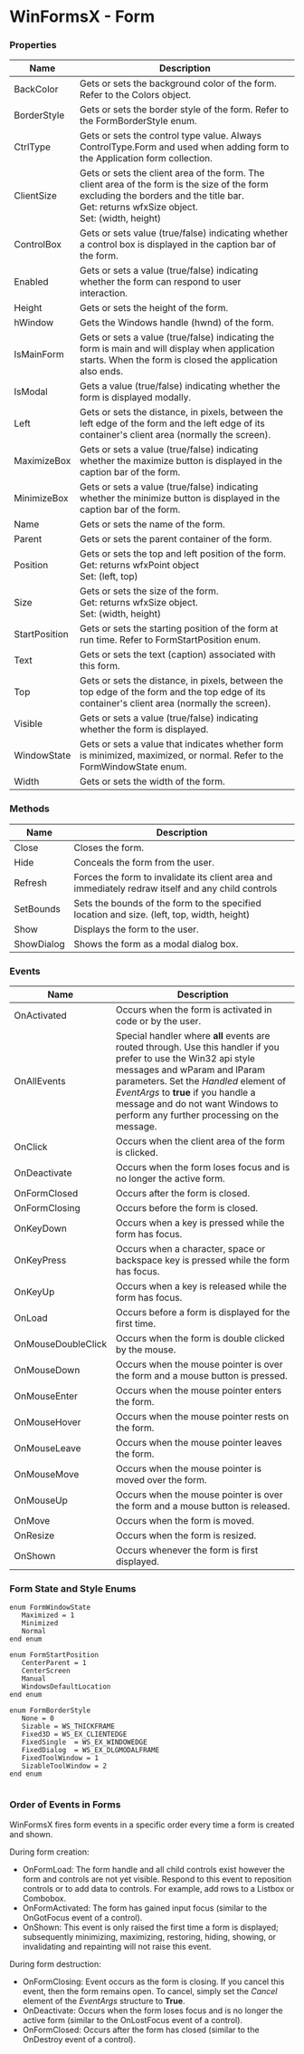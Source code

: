 # WinFormsX - Form

### Properties

| Name       | Description |
| ---------- | ----------- |
| BackColor | Gets or sets the background color of the form. Refer to the Colors object. |
| BorderStyle   | Gets or sets the border style of the form. Refer to the FormBorderStyle enum. |
| CtrlType      | Gets or sets the control type value. Always ControlType.Form and used when adding form to the Application form collection. |
| ClientSize    | Gets or sets the client area of the form.  The client area of the form is the size of the form excluding the borders and the title bar.<br />Get: returns wfxSize object.<br />Set: (width, height) |
| ControlBox    | Gets or sets value (true/false) indicating whether a control box is displayed in the caption bar of the form. |
| Enabled       | Gets or sets a value (true/false) indicating whether the form can respond to user interaction. |
| Height        | Gets or sets the height of the form. |
| hWindow       | Gets the Windows handle (hwnd) of the form. |
| IsMainForm    | Gets or sets a value (true/false) indicating the form is main and will display when application starts. When the form is closed the application also ends. |
| IsModal       | Gets a value (true/false) indicating whether the form is displayed modally. |
| Left          | Gets or sets the distance, in pixels, between the left edge of the form and the left edge of its container's client area (normally the screen). |
| MaximizeBox   | Gets or sets a value (true/false) indicating whether the maximize button is displayed in the caption bar of the form. |
| MinimizeBox   | Gets or sets a value (true/false) indicating whether the minimize button is displayed in the caption bar of the form. |
| Name          | Gets or sets the name of the form. |
| Parent        | Gets or sets the parent container of the form. |
| Position      | Gets or sets the top and left position of the form.<br />Get: returns wfxPoint object <br />Set: (left, top) |
| Size          | Gets or sets the size of the form.<br />Get: returns wfxSize object.<br />Set: (width, height) |
| StartPosition | Gets or sets the starting position of the form at run time. Refer to FormStartPosition enum. |
| Text          | Gets or sets the text (caption) associated with this form. |
| Top           | Gets or sets the distance, in pixels, between the top edge of the form and the top edge of its container's client area (normally the screen). |
| Visible       | Gets or sets a value (true/false) indicating whether the form is displayed. |
| WindowState   | Gets or sets a value that indicates whether form is minimized, maximized, or normal. Refer to the FormWindowState enum. |
| Width         | Gets or sets the width of the form. |

### Methods

| Name       | Description                                                  |
| ---------- | ------------------------------------------------------------ |
| Close      | Closes the form.                                             |
| Hide       | Conceals the form from the user.                             |
| Refresh    | Forces the form to invalidate its client area and immediately redraw itself and any child controls |
| SetBounds  | Sets the bounds of the form to the specified location and size. (left, top, width, height) |
| Show       | Displays the form to the user.                               |
| ShowDialog | Shows the form as a modal dialog box.                        |

### Events

| Name | Description |
| ---- | ----------- |
| OnActivated     | Occurs when the form is activated in code or by the user. |
| OnAllEvents     | Special handler where **all** events are routed through. Use this handler if you prefer to use the Win32 api style messages and wParam and lParam parameters. Set the *Handled* element of *EventArgs* to **true** if you handle a message and do not want Windows to perform any further processing on the message. |
| OnClick     | Occurs when the client area of the form is clicked. |
| OnDeactivate     | Occurs when the form loses focus and is no longer the active form. |
| OnFormClosed     | Occurs after the form is closed. |
| OnFormClosing     | Occurs before the form is closed. |
| OnKeyDown | Occurs when a key is pressed while the form has focus. |
| OnKeyPress | Occurs when a character, space or backspace key is pressed while the form has focus. |
| OnKeyUp | Occurs when a key is released while the form has focus. |
| OnLoad     | Occurs before a form is displayed for the first time. |
| OnMouseDoubleClick     | Occurs when the form is double clicked by the mouse. |
| OnMouseDown     | Occurs when the mouse pointer is over the form and a mouse button is pressed. |
| OnMouseEnter   | Occurs when the mouse pointer enters the form. |
| OnMouseHover  | Occurs when the mouse pointer rests on the form. |
| OnMouseLeave  | Occurs when the mouse pointer leaves the form. |
| OnMouseMove     | Occurs when the mouse pointer is moved over the form. |
| OnMouseUp     | Occurs when the mouse pointer is over the form and a mouse button is released. |
| OnMove     | Occurs when the form is moved. |
| OnResize     | Occurs when the form is resized. |
| OnShown     | Occurs whenever the form is first displayed. |

### Form State and Style Enums
````
enum FormWindowState
   Maximized = 1
   Minimized
   Normal
end enum

enum FormStartPosition
   CenterParent = 1
   CenterScreen
   Manual
   WindowsDefaultLocation
end enum

enum FormBorderStyle
   None	= 0
   Sizable = WS_THICKFRAME	
   Fixed3D = WS_EX_CLIENTEDGE	
   FixedSingle	= WS_EX_WINDOWEDGE	
   FixedDialog	= WS_EX_DLGMODALFRAME
   FixedToolWindow = 1
   SizableToolWindow = 2
end enum


````
### Order of Events in Forms
WinFormsX fires form events in a specific order every time a form is created and shown. 

During form creation:
- OnFormLoad: The form handle and all child controls exist however the form and controls are not yet visible. Respond to this event to reposition controls or to add data to controls. For example, add rows to a Listbox or Combobox. 
- OnFormActivated: The form has gained input focus (similar to the OnGotFocus event of a control).
- OnShown: This event is only raised the first time a form is displayed; subsequently minimizing, maximizing, restoring, hiding, showing, or invalidating and repainting will not raise this event. 

During form destruction:
- OnFormClosing: Event occurs as the form is closing. If you cancel this event, then the form remains open. To cancel, simply set the *Cancel* element of the *EventArgs* structure to **True**.
- OnDeactivate: Occurs when the form loses focus and is no longer the active form (similar to the OnLostFocus event of a control).
- OnFormClosed: Occurs after the form has closed (similar to the OnDestroy event of a control).

